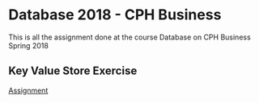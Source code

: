# Database 2018 - CPH Business
This is all the assignment done at the course Database on CPH Business Spring 2018

## Key Value Store Exercise
[Assignment](../KeyValueStoreExe)
